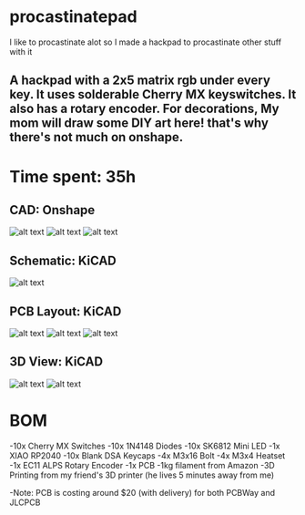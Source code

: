 # procastinatepad
I like to procastinate alot so I made a hackpad to procastinate other stuff with it
## A hackpad with a 2x5 matrix rgb under every key. It uses solderable Cherry MX keyswitches. It also has a rotary encoder. For decorations, My mom will draw some DIY art here! that's why there's not much on onshape.

# Time spent: 35h

## CAD: Onshape
![alt text](IsometricViewCAD.png)
![alt text](FrontViewCAD.png)
![alt text](SideViewCAD.png)

## Schematic: KiCAD
![alt text](schematic.png)

## PCB Layout: KiCAD
![alt text](bothlayerPCB.png)
![alt text](frontlayerPCB.png)
![alt text](backlayerPCB.png)

## 3D View: KiCAD
![alt text](FrontView3DPCB.png)
![alt text](BackView3DPCB.png)


# BOM
-10x Cherry MX Switches
-10x 1N4148 Diodes
-10x SK6812 Mini LED 
-1x XIAO RP2040
-10x Blank DSA Keycaps
-4x M3x16 Bolt
-4x M3x4 Heatset
-1x EC11 ALPS Rotary Encoder
-1x PCB
-1kg filament from Amazon
-3D Printing from my friend's 3D printer (he lives 5 minutes away from me)

-Note: PCB is costing around $20 (with delivery) for both PCBWay and JLCPCB 
